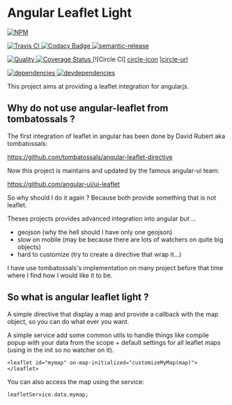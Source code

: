 Angular Leaflet Light
=====================


[![NPM][npm-icon] ][npm-url]

[![Travis CI][travis-ci-image] ][travis-ci-url]
[![Codacy Badge][codacy-image] ][codacy-url]
[![semantic-release][semantic-image] ][semantic-url]

[![Quality][quality-badge] ][quality-url]
[![Coverage Status][coverage-image] ][coverage-url]
[![Circle CI] [circle-icon] ][circle-url]

[![dependencies][dependencies-image] ][dependencies-url]
[![devdependencies][devdependencies-image] ][devdependencies-url]

[npm-icon]: https://nodei.co/npm/angular-leaflet-light.png?downloads=true
[npm-url]: https://npmjs.org/package/angular-leaflet-light
[travis-ci-image]: https://travis-ci.org/toutpt/angular-leaflet-light.png?branch=master
[travis-ci-url]: https://travis-ci.org/toutpt/angular-leaflet-light

[coverage-image]: https://coveralls.io/repos/toutpt/angular-leaflet-light/badge.png
[coverage-url]: https://coveralls.io/r/toutpt/angular-leaflet-light
[dependencies-image]: https://david-dm.org/toutpt/angular-leaflet-light.png
[dependencies-url]: https://david-dm.org/toutpt/angular-leaflet-light
[devdependencies-image]: https://david-dm.org/toutpt/angular-leaflet-light/dev-status.png
[devdependencies-url]: https://david-dm.org/toutpt/angular-leaflet-light#info=devDependencies

[codacy-image]: https://api.codacy.com/project/badge/Grade/aa28c31e62114c2591e7a7e3161d48ca
[codacy-url]: https://www.codacy.com/public/toutpt/angular-leaflet-light.git
[semantic-image]: https://img.shields.io/badge/%20%20%F0%9F%93%A6%F0%9F%9A%80-semantic--release-e10079.svg
[semantic-url]: https://github.com/semantic-release/semantic-release

[quality-badge]: http://npm.packagequality.com/shield/angular-leaflet-light.svg
[quality-url]: http://packagequality.com/#?package=angular-leaflet-light

[circle-icon]: https://circleci.com/gh/toutpt/angular-leaflet-light.svg?style=svg
[circle-url]: https://circleci.com/gh/toutpt/angular-leaflet-light


This project aims at providing a leaflet integration for angularjs.

Why do not use angular-leaflet from tombatossals ?
--------------------------------------------------

The first integration of leaflet in angular has been done by David Rubert
aka tombatossals:

https://github.com/tombatossals/angular-leaflet-directive

Now this project is maintains and updated by the famous angular-ui team:

https://github.com/angular-ui/ui-leaflet

So why should I do it again ?
Because both provide something that is not leaflet.

Theses projects provides advanced integration into angular but ...

* geojson (why the hell should I have only one geojson)
* slow on mobile (may be because there are lots of watchers on quite big objects)
* hard to customize (try to create a directive that wrap it...)


I have use tombatossals's implementation on many project before that time where I find how I would like it to be.

So what is angular leaflet light ?
----------------------------------

A simple directive that display a map and provide a callback with the map object, so you can do what ever you want.

A simple service add some common utils to handle things like compile popup with your data from the scope + default settings for all leaflet maps (using in the init so no watcher on it).


	<leaflet id="mymap" on-map-initialized="customizeMyMap(map)"></leaflet>

You can also access the map using the service:

	leafletService.data.mymap;
